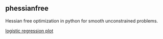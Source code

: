 ## phessianfree

Hessian free optimization in python for smooth unconstrained problems.


[logistic regression plot](https://raw.github.com/adefazio/phessianfree/master/doc/logistic_regression_plot.png)
